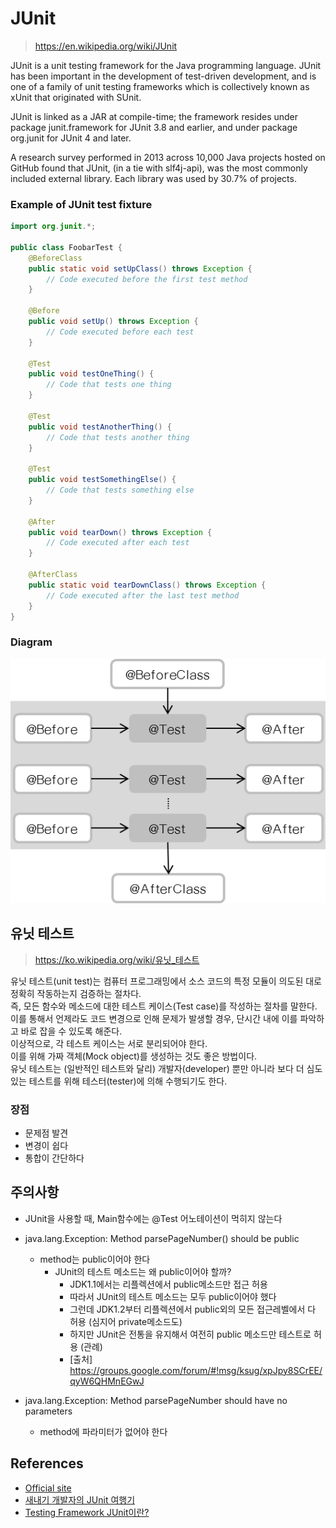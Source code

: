 # JUnit
> https://en.wikipedia.org/wiki/JUnit

JUnit is a unit testing framework for the Java programming language. JUnit has been important in the development of test-driven development, and is one of a family of unit testing frameworks which is collectively known as xUnit that originated with SUnit.

JUnit is linked as a JAR at compile-time; the framework resides under package junit.framework for JUnit 3.8 and earlier, and under package org.junit for JUnit 4 and later.

A research survey performed in 2013 across 10,000 Java projects hosted on GitHub found that JUnit, (in a tie with slf4j-api), was the most commonly included external library. Each library was used by 30.7% of projects.

### Example of JUnit test fixture
```java
import org.junit.*;

public class FoobarTest {
    @BeforeClass
    public static void setUpClass() throws Exception {
        // Code executed before the first test method
    }

    @Before
    public void setUp() throws Exception {
        // Code executed before each test
    }

    @Test
    public void testOneThing() {
        // Code that tests one thing
    }

    @Test
    public void testAnotherThing() {
        // Code that tests another thing
    }

    @Test
    public void testSomethingElse() {
        // Code that tests something else
    }

    @After
    public void tearDown() throws Exception {
        // Code executed after each test
    }

    @AfterClass
    public static void tearDownClass() throws Exception {
        // Code executed after the last test method
    }
}
```

### Diagram
![JUnit-diagram](Images/JUnit-diagram.png)

## 유닛 테스트
> https://ko.wikipedia.org/wiki/유닛_테스트

유닛 테스트(unit test)는 컴퓨터 프로그래밍에서 소스 코드의 특정 모듈이 의도된 대로 정확히 작동하는지 검증하는 절차다. <br>
즉, 모든 함수와 메소드에 대한 테스트 케이스(Test case)를 작성하는 절차를 말한다. <br>
이를 통해서 언제라도 코드 변경으로 인해 문제가 발생할 경우, 단시간 내에 이를 파악하고 바로 잡을 수 있도록 해준다. <br>
이상적으로, 각 테스트 케이스는 서로 분리되어야 한다. <br>
이를 위해 가짜 객체(Mock object)를 생성하는 것도 좋은 방법이다. <br>
유닛 테스트는 (일반적인 테스트와 달리) 개발자(developer) 뿐만 아니라 보다 더 심도있는 테스트를 위해 테스터(tester)에 의해 수행되기도 한다.

### 장점
- 문제점 발견
- 변경이 쉽다
- 통합이 간단하다

## 주의사항
- JUnit을 사용할 때, Main함수에는 @Test 어노테이션이 먹히지 않는다
- java.lang.Exception: Method parsePageNumber() should be public
  - method는 public이어야 한다
    - JUnit의 테스트 메소드는 왜 public이어야 할까?
      - JDK1.1에서는 리플렉션에서 public메소드만 접근 허용
      - 따라서 JUnit의 테스트 메소드는 모두 public이어야 했다
      - 그런데 JDK1.2부터 리플렉션에서 public외의 모든 접근레벨에서 다 허용 (심지어 private메소드도)
      - 하지만 JUnit은 전통을 유지해서 여전히 public 메소드만 테스트로 허용 (관례)
      - [출처] https://groups.google.com/forum/#!msg/ksug/xpJpy8SCrEE/qyW6QHMnEGwJ


- java.lang.Exception: Method parsePageNumber should have no parameters
  - method에 파라미터가 없어야 한다

## References
- [Official site](https://junit.org/junit5/)
- [새내기 개발자의 JUnit 여행기](http://www.nextree.co.kr/p11104/)
- [Testing Framework JUnit이란?](https://nesoy.github.io/articles/2017-02/JUnit)
